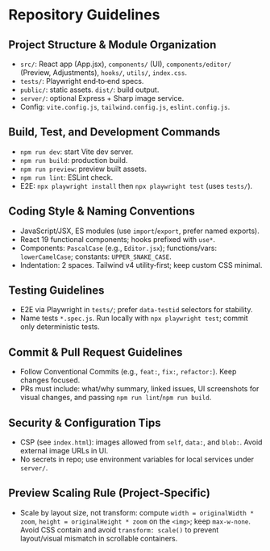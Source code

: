 # Repository Guidelines

## Project Structure & Module Organization
- `src/`: React app (App.jsx), `components/` (UI), `components/editor/` (Preview, Adjustments), `hooks/`, `utils/`, `index.css`.
- `tests/`: Playwright end‑to‑end specs.
- `public/`: static assets. `dist/`: build output.
- `server/`: optional Express + Sharp image service.
- Config: `vite.config.js`, `tailwind.config.js`, `eslint.config.js`.

## Build, Test, and Development Commands
- `npm run dev`: start Vite dev server.
- `npm run build`: production build.
- `npm run preview`: preview built assets.
- `npm run lint`: ESLint check.
- E2E: `npx playwright install` then `npx playwright test` (uses `tests/`).

## Coding Style & Naming Conventions
- JavaScript/JSX, ES modules (use `import`/`export`, prefer named exports).
- React 19 functional components; hooks prefixed with `use*`.
- Components: `PascalCase` (e.g., `Editor.jsx`); functions/vars: `lowerCamelCase`; constants: `UPPER_SNAKE_CASE`.
- Indentation: 2 spaces. Tailwind v4 utility‑first; keep custom CSS minimal.

## Testing Guidelines
- E2E via Playwright in `tests/`; prefer `data-testid` selectors for stability.
- Name tests `*.spec.js`. Run locally with `npx playwright test`; commit only deterministic tests.

## Commit & Pull Request Guidelines
- Follow Conventional Commits (e.g., `feat:`, `fix:`, `refactor:`). Keep changes focused.
- PRs must include: what/why summary, linked issues, UI screenshots for visual changes, and passing `npm run lint`/`npm run build`.

## Security & Configuration Tips
- CSP (see `index.html`): images allowed from `self`, `data:`, and `blob:`. Avoid external image URLs in UI.
- No secrets in repo; use environment variables for local services under `server/`.

## Preview Scaling Rule (Project‑Specific)
- Scale by layout size, not transform: compute `width = originalWidth * zoom`, `height = originalHeight * zoom` on the `<img>`; keep `max-w-none`. Avoid CSS contain and avoid `transform: scale()` to prevent layout/visual mismatch in scrollable containers.

